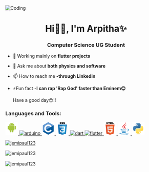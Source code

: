 <img alt="Coding" width="1000" height="350" src="https://media.tenor.com/zZwhISRsAnQAAAAC/code.gif">

<h1 align="center">Hi🙋‍♀️, I'm Arpitha✨️</h1>
<h3 align="center">Computer Science UG Student</h3>





- 🌱 Working mainly on **flutter projects**

- 💬 Ask me about **both physics and software**

- 📫 How to reach me **-through Linkedin**

- ⚡Fun fact -**I can rap 'Rap God' faster than Eminem😉**

   Have a good day😊!!



<p align="left">
</p>

<h3 align="left">Languages and Tools:</h3>
<p align="left"> <a href="https://developer.android.com" target="_blank" rel="noreferrer"> <img src="https://raw.githubusercontent.com/devicons/devicon/master/icons/android/android-original-wordmark.svg" alt="android" width="40" height="40"/> </a> <a href="https://www.arduino.cc/" target="_blank" rel="noreferrer"> <img src="https://cdn.worldvectorlogo.com/logos/arduino-1.svg" alt="arduino" width="40" height="40"/> </a> <a href="https://www.cprogramming.com/" target="_blank" rel="noreferrer"> <img src="https://raw.githubusercontent.com/devicons/devicon/master/icons/c/c-original.svg" alt="c" width="40" height="40"/> </a> <a href="https://www.w3schools.com/css/" target="_blank" rel="noreferrer"> <img src="https://raw.githubusercontent.com/devicons/devicon/master/icons/css3/css3-original-wordmark.svg" alt="css3" width="40" height="40"/> </a> <a href="https://dart.dev" target="_blank" rel="noreferrer"> <img src="https://www.vectorlogo.zone/logos/dartlang/dartlang-icon.svg" alt="dart" width="40" height="40"/> </a> <a href="https://flutter.dev" target="_blank" rel="noreferrer"> <img src="https://www.vectorlogo.zone/logos/flutterio/flutterio-icon.svg" alt="flutter" width="40" height="40"/> </a> <a href="https://www.w3.org/html/" target="_blank" rel="noreferrer"> <img src="https://raw.githubusercontent.com/devicons/devicon/master/icons/html5/html5-original-wordmark.svg" alt="html5" width="40" height="40"/> </a> <a href="https://www.java.com" target="_blank" rel="noreferrer"> <img src="https://raw.githubusercontent.com/devicons/devicon/master/icons/java/java-original.svg" alt="java" width="40" height="40"/> </a> <a href="https://www.python.org" target="_blank" rel="noreferrer"> <img src="https://raw.githubusercontent.com/devicons/devicon/master/icons/python/python-original.svg" alt="python" width="40" height="40"/> </a> </p>
<p align="left"> <a href="https://github.com/ryo-ma/github-profile-trophy"><img src="https://github-profile-trophy.vercel.app/?username=jemipaul123" alt="jemipaul123" /></a> </p>

<p><img align="center" src="https://github-readme-stats.vercel.app/api/top-langs?username=jemipaul123&show_icons=true&locale=en&layout=compact" alt="jemipaul123" /></p>

<p><img align="center" src="https://github-readme-streak-stats.herokuapp.com/?user=jemipaul123&" alt="jemipaul123" /></p>
